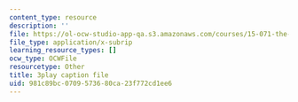 ```yaml
---
content_type: resource
description: ''
file: https://ol-ocw-studio-app-qa.s3.amazonaws.com/courses/15-071-the-analytics-edge-spring-2017/981c89bc0709573680ca23f772cd1ee6_n19qLvOY-rc.vtt
file_type: application/x-subrip
learning_resource_types: []
ocw_type: OCWFile
resourcetype: Other
title: 3play caption file
uid: 981c89bc-0709-5736-80ca-23f772cd1ee6
---
```

